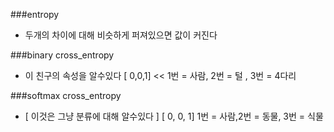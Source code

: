 ###entropy 
- 두개의 차이에 대해 비슷하게 퍼져있으면 값이 커진다 


###binary cross_entropy

- 이 친구의 속성을 알수있다 [ 0,0,1] << 1번 = 사람, 2번 = 털 , 3번 = 4다리 

###softmax cross_entropy
 
- [ 이것은 그냥 분류에 대해 알수있다 ] [ 0, 0, 1]
 1번 = 사람,2번 = 동물, 3번 = 식물
 
